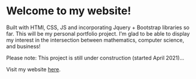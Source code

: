# Welcome to my website!

Built with HTMl, CSS, JS and incorporating Jquery + Bootstrap libraries so far. This will be my personal portfolio project.
I'm glad to be able to display my interest in the intersection between mathematics, computer science, and business!

Please note: This project is still under construction (started April 2021)...

Visit my website [here](https://bradleyhrc.github.io).
